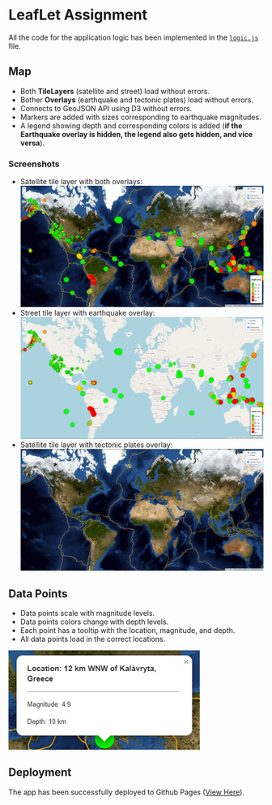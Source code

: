 # LeafLet Assignment
All the code for the application logic has been implemented in the [`logic.js`](./docs/static/js/logic.js) file.

## Map
- Both **TileLayers** (satellite and street) load without errors.
- Bother **Overlays** (earthquake and tectonic plates) load without errors.
- Connects to GeoJSON API using D3 without errors.
- Markers are added with sizes corresponding to earthquake magnitudes.
- A legend showing depth and corresponding colors is added (**if the Earthquake overlay is hidden, the legend also gets hidden, and vice versa**).

### Screenshots
- Satellite tile layer with both overlays:
  ![Satellite tile layer, Both overlays](./Screenshots/satellite_all.png)
- Street tile layer with earthquake overlay:
  ![Street tile layer, Earthquake](./Screenshots/street_earthquakes.png)
- Satellite tile layer with tectonic plates overlay:
  ![Satellite tile layer, Tectonic Plates](./Screenshots/satellite_plates.png)

## Data Points
- Data points scale with magnitude levels.
- Data points colors change with depth levels.
- Each point has a tooltip with the location, magnitude, and depth.
- All data points load in the correct locations.

![Popup](./Screenshots/popup.png)

## Deployment
The app has been successfully deployed to Github Pages ([View Here](https://arzingy.github.io/leaflet-challenge/)).
